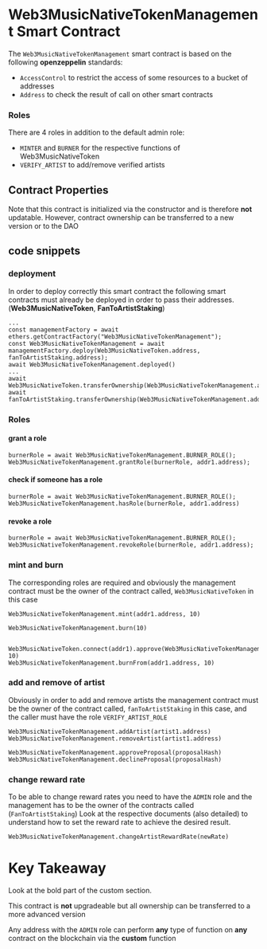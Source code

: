 # Web3MusicNativeTokenManagement Smart Contract
The `Web3MusicNativeTokenManagement` smart contract is based on the following **openzeppelin** standards:
- `AccessControl` to restrict the access of some resources to a bucket of addresses
- `Address` to check the result of call on other smart contracts

### Roles
There are 4 roles in addition to the default admin role:
- `MINTER` and `BURNER` for the respective functions of Web3MusicNativeToken
- `VERIFY_ARTIST` to add/remove verified artists

## Contract Properties
Note that this contract is initialized via the constructor and is therefore **not** updatable. However, contract ownership can be transferred to a new version or to the DAO

## code snippets
### deployment
In order to deploy correctly this smart contract the following smart contracts must already be deployed in order to pass their addresses. (**Web3MusicNativeToken**, **FanToArtistStaking**)
```
...
const managementFactory = await ethers.getContractFactory("Web3MusicNativeTokenManagement");
const Web3MusicNativeTokenManagement = await managementFactory.deploy(Web3MusicNativeToken.address, fanToArtistStaking.address);
await Web3MusicNativeTokenManagement.deployed()
...
await Web3MusicNativeToken.transferOwnership(Web3MusicNativeTokenManagement.address);
await fanToArtistStaking.transferOwnership(Web3MusicNativeTokenManagement.address);
```

### Roles
#### grant a role
```
burnerRole = await Web3MusicNativeTokenManagement.BURNER_ROLE();
Web3MusicNativeTokenManagement.grantRole(burnerRole, addr1.address);
```
#### check if someone has a role
```
burnerRole = await Web3MusicNativeTokenManagement.BURNER_ROLE();
Web3MusicNativeTokenManagement.hasRole(burnerRole, addr1.address)
```
#### revoke a role
```
burnerRole = await Web3MusicNativeTokenManagement.BURNER_ROLE();
Web3MusicNativeTokenManagement.revokeRole(burnerRole, addr1.address);
```
### mint and burn
The corresponding roles are required and obviously the management contract must be the owner of the contract called, `Web3MusicNativeToken` in this case
```
Web3MusicNativeTokenManagement.mint(addr1.address, 10)

Web3MusicNativeTokenManagement.burn(10)


Web3MusicNativeToken.connect(addr1).approve(Web3MusicNativeTokenManagement.address, 10)
Web3MusicNativeTokenManagement.burnFrom(addr1.address, 10)
```

### add and remove of artist
Obviously in order to add and remove artists the management contract must be the owner of the contract called, `fanToArtistStaking` in this case, and the caller must have the role `VERIFY_ARTIST_ROLE`
```
Web3MusicNativeTokenManagement.addArtist(artist1.address)
Web3MusicNativeTokenManagement.removeArtist(artist1.address)
```

```
Web3MusicNativeTokenManagement.approveProposal(proposalHash)
Web3MusicNativeTokenManagement.declineProposal(proposalHash)
```

### change reward rate
To be able to change reward rates you need to have the `ADMIN` role and the management has to be the owner of the contracts called (`FanToArtistStaking`)
Look at the respective documents (also detailed) to understand how to set the reward rate to achieve the desired result.
```
Web3MusicNativeTokenManagement.changeArtistRewardRate(newRate)
```
# Key Takeaway
Look at the bold part of the custom section. 
<!-- If ownership of `DEXLFactory` is transferred to the `DAO` with the intention of having pools approved, the consequence is that it will no longer be possible to change the `DEXLRewardRate` as well. And every pool that will be approved will have the `DAO` as owner and not the `management`, it will **not** be possible to take over if necessary. The same applies to `FanToArtistStaking` with the whitelist of verified artists and the reward rate.  change only for FanToArtistStaking? --> 

This contract is **not** upgradeable but all ownership can be transferred to a more advanced version

Any address with the `ADMIN` role can perform **any** type of function on **any** contract on the blockchain via the **custom** function














